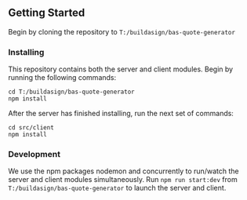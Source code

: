 ## Getting Started

Begin by cloning the repository to `T:/buildasign/bas-quote-generator`

### Installing 

This repository contains both the server and client modules. Begin by running the following commands:

```
cd T:/buildasign/bas-quote-generator
npm install
```

After the server has finished installing, run the next set of commands:

```
cd src/client
npm install
```

### Development

We use the npm packages nodemon and concurrently to run/watch the server and client modules simultaneously. Run `npm run start:dev` from `T:/buildasign/bas-quote-generator` to launch the server and client.
